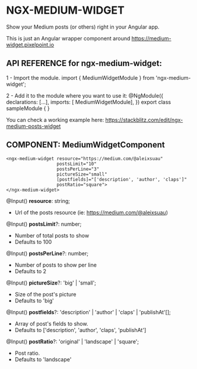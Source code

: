 # NGX-MEDIUM-WIDGET
Show your Medium posts (or others) right in your Angular app.

This is just an Angular wrapper component around https://medium-widget.pixelpoint.io

## API REFERENCE for ngx-medium-widget:

1 - Import the module.
  import { MediumWidgetModule } from 'ngx-medium-widget';

2 - Add it to the module where you want to use it:
  @NgModule({
    declarations: [...],
    imports: [ MediumWidgetModule],
  })
  export class sampleModule { }

You can check a working example here: https://stackblitz.com/edit/ngx-medium-posts-widget

## COMPONENT: MediumWidgetComponent

```
<ngx-medium-widget resource="https://medium.com/@aleixsuau"
                   postsLimit="10"
                   postsPerLine="3"
                   pictureSize="small"
                   [postfields]="['description', 'author', 'claps']"
                   postRatio="square">
</ngx-medium-widget>
```

@Input()
**resource**: string;
- Url of the posts resource (ie: https://medium.com/@aleixsuau)

@Input()
**postsLimit**?: number;
- Number of total posts to show
- Defaults to 100

@Input()
**postsPerLine**?: number;
- Number of posts to show per line
- Defaults to 2

@Input()
**pictureSize**?: 'big' | 'small';
- Size of the post's picture
- Defaults to 'big'

@Input()
**postfields**?: 'description' | 'author' | 'claps' | 'publishAt'[];
- Array of post's fields to show.
- Defaults to ['description', 'author', 'claps', 'publishAt']

@Input()
**postRatio**?: 'original' | 'landscape' | 'square';
- Post ratio.
- Defaults to 'landscape'

